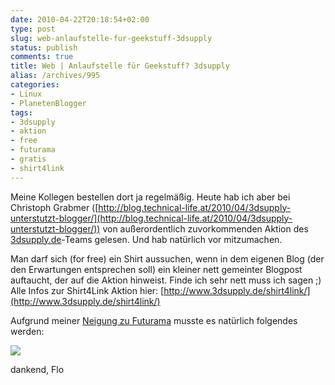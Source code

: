 ```yaml
---
date: 2010-04-22T20:18:54+02:00
type: post
slug: web-anlaufstelle-fur-geekstuff-3dsupply
status: publish
comments: true
title: Web | Anlaufstelle für Geekstuff? 3dsupply
alias: /archives/995
categories:
- Linux
- PlanetenBlogger
tags:
- 3dsupply
- aktion
- free
- futurama
- gratis
- shirt4link
---
```


Meine Kollegen bestellen dort ja regelmäßig. Heute hab ich aber bei Christoph Grabmer ([http://blog.technical-life.at/2010/04/3dsupply-unterstutzt-blogger/](http://blog.technical-life.at/2010/04/3dsupply-unterstutzt-blogger/)) von außerordentlich zuvorkommenden Aktion des [3dsupply.de](http://3dsupply.de)-Teams gelesen. Und hab natürlich vor mitzumachen.

Man darf sich (for free) ein Shirt aussuchen, wenn in dem eigenen Blog (der den Erwartungen entsprechen soll) ein kleiner nett gemeinter Blogpost auftaucht, der auf die Aktion hinweist. Finde ich sehr nett muss ich sagen ;) Alle Infos zur Shirt4Link Aktion hier: [http://www.3dsupply.de/shirt4link/](http://www.3dsupply.de/shirt4link/)

Aufgrund meiner [Neigung zu Futurama](http://www.3dsupply.de/products/666-gehirnschnecke/) musste es natürlich folgendes werden:

![](/uploads/2010/08/666_1269620096.0_180_180.png)

dankend,
Flo
